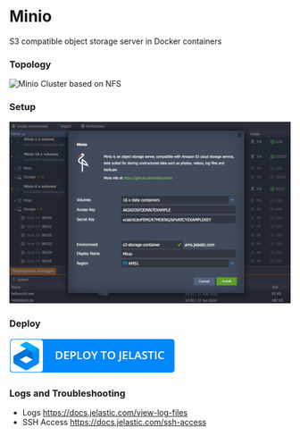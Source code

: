 # Minio

S3 compatible object storage server in Docker containers

### Topology
<img src="https://docs.google.com/drawings/d/1h9G0YddASUdZGdnSofP5U58gT1ITDSVaml8CMB7Snr4/pub?w=720&h=280" width="500" alt="Minio Cluster based on NFS">

### Setup 

![Minio Logo](images/jelastic-minio-s3-storage-container.png)

### Deploy 

[![Deploy](https://github.com/jelastic-jps/git-push-deploy/raw/master/images/deploy-to-jelastic.png)](https://jelastic.com/install-application/?manifest=https://raw.githubusercontent.com/jelastic-jps/minio/master/manifest.jps) 

### Logs and Troubleshooting
- Logs https://docs.jelastic.com/view-log-files
- SSH Access https://docs.jelastic.com/ssh-access
